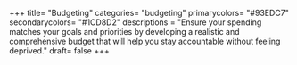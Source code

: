 +++
title= "Budgeting"
categories= "budgeting"
primarycolors= "#93EDC7"
secondarycolors= "#1CD8D2"
descriptions = "Ensure your spending matches your goals and priorities by developing a realistic and comprehensive budget that will help you stay accountable without feeling deprived."
draft= false
+++

